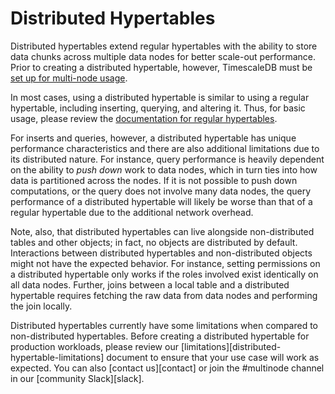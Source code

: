 # Distributed Hypertables

Distributed hypertables extend regular hypertables with the ability to
store data chunks across multiple data nodes for better scale-out
performance. Prior to creating a distributed hypertable, however,
TimescaleDB must be [set up for multi-node
usage][getting-started-multi-node].

In most cases, using a distributed hypertable is similar to using a
regular hypertable, including inserting, querying, and altering
it. Thus, for basic usage, please review the [documentation for regular
hypertables][using-hypertables].

For inserts and queries, however, a distributed hypertable has unique
performance characteristics and there are also additional limitations
due to its distributed nature. For instance, query performance is
heavily dependent on the ability to *push down* work to data nodes,
which in turn ties into how data is partitioned across the nodes. If
it is not possible to push down computations, or the query does not
involve many data nodes, the query performance of a distributed
hypertable will likely be worse than that of a regular hypertable due
to the additional network overhead.

Note, also, that distributed hypertables can live alongside
non-distributed tables and other objects; in fact, no objects are
distributed by default. Interactions between distributed hypertables
and non-distributed objects might not have the expected behavior. For
instance, setting permissions on a distributed hypertable only works
if the roles involved exist identically on all data nodes. Further,
joins between a local table and a distributed hypertable requires
fetching the raw data from data nodes and performing the join locally.

<highlight type="warning">
Distributed hypertables currently have some limitations
when compared to non-distributed hypertables. Before creating a
distributed hypertable for production workloads, please review our
[limitations][distributed-hypertable-limitations] document to ensure
that your use case will work as expected. You can also [contact
us][contact] or join the #multinode channel in our [community Slack][slack].
</highlight>

[getting-started-multi-node]: /getting-started/setup-multi-node-basic
[using-hypertables]: /using-timescaledb/hypertables
[distributed-hypertable-limitations]: /using-timescaledb/limitations#distributed-hypertable-limitations
[contact]: https://www.timescale.com/contact
[slack]: https://slack.timescale.com/
